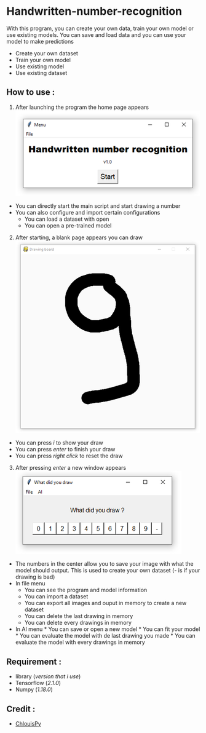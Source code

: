 # Handwritten-number-recognition
With this program, you can create your own data, train your own model or use existing models. You can save and load data and you can use your model to make predictions

- Create your own dataset
- Train your own model 
- Use existing model
- Use existing dataset

## How to use :

1. After launching the program the home page appears 
![alt text](https://github.com/ChlouisPy/Handwritten-number-recognition/blob/main/images/1.png?raw=true)

  - You can directly start the main script and start drawing a number
  - You can also configure and import certain configurations
    * You can load a dataset with open
    * You can open a pre-trained model

2. After starting, a blank page appears you can draw
  ![alt text](https://github.com/ChlouisPy/Handwritten-number-recognition/blob/main/images/2.png?raw=true)
  - You can press *i* to show your draw
  - You can press *enter* to finish your draw
  - You can press *right click* to reset the draw

3. After pressing *enter* a new window appears
  ![alt text](https://github.com/ChlouisPy/Handwritten-number-recognition/blob/main/images/3.png?raw=true)
  
  - The numbers in the center allow you to save your image with what the model should output. This is used to create your own dataset (*-* is if your drawing is bad)
  - In file menu
    * You can see the program and model information
    * You can import a dataset
    * You can export all images and ouput in memory to create a new dataset
    * You can delete the last drawing in memory 
    * You can delete every drawings in memory
  -  In AI menu 
    * You can save or open a new model
    * You can fit your model
    * You can evaluate the model with de last drawing you made 
    * You can evaluate the model with every drawings in memory 
    
## Requirement :
- library     (*version that i use*)
- Tensorflow  (*2.1.0*)
- Numpy       (*1.18.0*)

## Credit :
- [ChlouisPy](https://github.com/ChlouisPy/)
